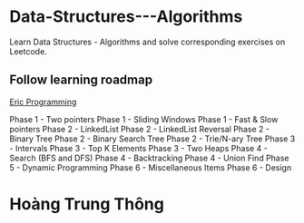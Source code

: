 # Data-Structures---Algorithms
Learn Data Structures - Algorithms and solve corresponding exercises on Leetcode.

## Follow learning roadmap 
[Eric Programming](https://www.youtube.com/watch?v=wrNEKxlDWlw&t=130s)

Phase 1 - Two pointers
Phase 1 - Sliding Windows
Phase 1 - Fast & Slow pointers
Phase 2 - LinkedList
Phase 2 - LinkedList Reversal
Phase 2 - Binary Tree
Phase 2 - Binary Search Tree
Phase 2 - Trie/N-ary Tree
Phase 3 - Intervals
Phase 3 - Top K Elements
Phase 3 - Two Heaps
Phase 4 - Search (BFS and DFS)
Phase 4 - Backtracking
Phase 4 - Union Find
Phase 5 - Dynamic Programming
Phase 6 - Miscellaneous Items
Phase 6 - Design

# Hoàng Trung Thông 
